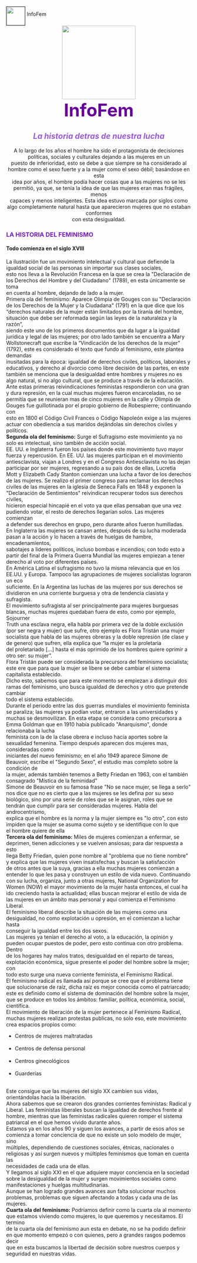 <!DOCTYPE HTML>
<html>
<head>
<meta charset="utf-8">
<title>InfoFem</title>
<style>
h2{text-align: center;

}
</style>
</head>
<body>
<img src="https://i.pinimg.com/236x/77/51/14/7751145659243e0bcf2543e19c1b1ee3.jpg"width="50" ALIGN=MIDDLE BORDER=1> InfoFem
<center><img src="https://i.pinimg.com/236x/e8/bb/c4/e8bbc4b2fd0988d55340fa3f9d6b2331.jpg"width="200"></center>
<center><b><FONT SIZE=10 COLOR="#660099">InfoFem</FONT></b></center>
<center><h2><i><FONT COLOR="995bd5">La historia detras de nuestra lucha</FONT></i></h2></center>
<center><p>A lo largo de los años el hombre ha sido el protagonista de decisiones políticas, sociales y culturales dejando a las mujeres en un <br>
puesto de inferioridad, esto se debe a que siempre se ha considerado al hombre como el sexo fuerte y a la mujer como el sexo débil; basándose en esta<br>
idea por años, el hombre podía hacer cosas que a las mujeres no se les permitió, ya que, se tenia la idea de que las mujeres eran mas frágiles, menos <br> 
capaces y menos inteligentes. Esta idea estuvo marcada por siglos como algo completamente natural hasta que aparecieron mujeres que no estaban conformes<br>
con esta desigualdad.</p></center>
<h3><FONT COLOR="721cb8">LA HISTORIA DEL FEMINISMO</FONT></h3>
<h4>Todo comienza en el siglo XVIII</h4>
<p>La ilustración fue un movimiento intelectual y cultural que defiende la igualdad social de las personas sin importar sus clases sociales,  <br>
esto nos lleva a la Revolución Francesa en la que se crea la "Declaración de los Derechos del Hombre y del Ciudadano" (1789), en esta únicamente se toma <br>
en cuenta al hombre, dejando de lado a la mujer.<br>
Primera ola del feminismo: Aparece Olimpia de Gouges  con su "Declaración de los Derechos de la Mujer y la Ciudadana"  (1791) en la que dice que los <br>
“derechos naturales de la mujer están limitados por la tiranía del hombre, situación que debe ser reformada según las leyes de la naturaleza y la razón”,<br>
siendo este uno de los primeros documentos que da lugar a la igualdad jurídica y legal de las mujeres; por otro lado también se encuentra a Mary <br>
Wollstonecraft que escribe la “Vindicación de los derechos de la mujer” (1792), este es considerado el texto que fundo al feminismo, este plantea demandas <br>
inusitadas para la época: igualdad de derechos civiles, políticos, laborales y educativos, y derecho al divorcio como libre decisión de las partes, en este <br>
también se menciona que la desigualdad entre hombres y mujeres no es algo natural, si no algo cultural, que se produce a través de la educación.<br> 
Ante estas primeras reivindicaciones feministas respondieron con una gran y dura represión, en la cual muchas mujeres fueron encarceladas, no se <br>
permitía que se reunieran mas de cinco mujeres en la calle y Olimpia de Gouges fue guillotinada por el propio gobierno de Robespierre; continuando con <br>
esto en 1800 el Código Civil Frances o Código Napoleón exige a las mujeres actuar con obediencia a sus maridos dejándolas sin derechos civiles y políticos.<br>
<b>Segunda ola del feminismo:</b> Surge el Sufragismo este movimiento ya no solo es intelectual, sino también de acción social.<br> 
EE. UU. e Inglaterra fueron los países donde este movimiento tuvo mayor fuerza y repercusión. En EE. UU. las mujeres participan en el movimiento <br>
antiesclavista, viajan a Londres y en el Congreso Antiesclavista no las dejan participar por ser mujeres, regresando a su país dos de ellas, Lucretia <br>
Mott y Elizabeth Cady Stanton comienzan una lucha a favor de los derechos de las mujeres. Se realizo el primer congreso para reclamar los derechos <br>
civiles de las mujeres en la iglesia de Seneca Falls en 1848 y exponen la "Declaración de Sentimientos" reivindican recuperar todos sus derechos civiles, <br>
hicieron especial hincapié en el voto ya que ellas pensaban que una vez pudiendo votar, el resto de derechos llegarían solos. Las mujeres comienzan <br>
a defender sus derechos en grupo, pero durante años fueron humilladas.<br>
En Inglaterra las mujeres se cansan antes, después de su lucha moderada pasan a la acción y lo hacen a través de huelgas de hambre, encadenamientos, <br>
sabotajes a lideres políticos, incluso bombas e incendios; con todo esto a partir del final de la Primera Guerra Mundial las mujeres empiezan a tener <br>
derecho al voto por diferentes países.<br>
En América Latina el sufragismo no tuvo la misma relevancia que en los EE.UU. y Europa. Tampoco las agrupaciones de mujeres socialistas lograron un eco <br>
suficiente. En la Argentina las luchas de las mujeres por sus derechos se dividieron en una corriente burguesa y otra de tendencia clasista y sufragista.<br>
El movimiento sufragista al ser principalmente para mujeres burguesas  blancas, muchas mujeres quedaban fuera de esto, como por ejemplo, Sojourner <br>
Truth una esclava negra, ella habla por primera vez de la doble exclusión (por ser negra y mujer) que sufre, otro ejemplo es Flora Tristán una mujer <br>
socialista que habla de las mujeres obreras y la doble represión (de clase y de genero) que sufren, ella explica que  “la mujer es la proletaria <br>
del proletariado [...] hasta el más oprimido de los hombres quiere oprimir a otro ser: su mujer”. <br>
Flora Tristán puede ser considerada la precursora del feminismo socialista; este ere que para que la mujer se libere se debe cambiar el sistema <br>
capitalista establecido.<br>
Dicho esto, sabemos que para este momento se empiezan a distinguir dos ramas del feminismo, uno busca igualdad de derechos y otro que pretende cambiar <br>
todo el sistema establecido.<br>
Durante el periodo entre las dos guerras mundiales el movimiento feminista se paraliza; las mujeres ya podían votar, entraron a las universidades y <br>
muchas se desmovilizan. En esta etapa se considera como precursora a Emma Goldman que en 1910 había publicado "Anarquismo", donde relacionaba la lucha <br>
feminista con la de la clase obrera e incluso hacía aportes sobre la sexualidad femenina. Tiempo después aparecen dos mujeres mas, consideradas como <br>
iniciantes del nuevo feminismo; en el año 1949 aparece Simone de Beauvoir, escribe el "Segundo Sexo", el estudio mas completo sobre la condición de <br>
la mujer, además también tenemos a Betty Friedan en 1963, con el también consagrado "Mística de la feminidad"<br>
Simone de Beauvoir en su famosa frase "No se nace mujer, se llega a serlo" nos dice que no es cierto que a las mujeres se les defina por su sexo <br>
biológico, sino por una serie de roles que se le asignan, roles que se tendrán que cumplir para ser consideradas mujeres. Habla del androcentrismo, <br>
explica que el hombre es la norma y la mujer siempre es "lo otro", con esto impiden que la mujer se asuma como sujeto y se identifique con lo que <br>
el hombre quiere de ella<br>  
<b>Tercera ola del feminismo:</b> Miles de mujeres comienzan a enfermar, se deprimen, tienen adicciones y se vuelven ansiosas; para dar respuesta a esto <br>
llega Betty Friedan, quien pone nombre al "problema que no tiene nombre" y explica que las mujeres viven insatisfechas y buscan la satisfacción <br>
de otros antes que la suya, gracias a ella muchas mujeres comienzan a entender lo que les pasa y construyen un estilo de vida nuevo. Continuando <br>
con su lucha, organiza, junto a otras mujeres, National  Organization for Women (NOW) el mayor movimiento de la mujer hasta entonces, el cual ha <br>
ido creciendo hasta la actualidad; ellas buscan mejorar el estilo de vida de las mujeres en un ámbito mas personal y aquí comienza el Feminismo Liberal.<br>
El feminismo liberal describe la situación de las mujeres como una desigualdad, no como explotación u opresión, en el comienzan a luchar hasta <br>
conseguir la igualdad entre los dos sexos.<br>
Las mujeres ya tenían el derecho al voto, a la educación, la opinión y pueden ocupar puestos de poder, pero esto continua con otro problema. Dentro <br>
de los hogares hay malos tratos, desigualdad en el reparto de tareas, explotación económica, sigue presente el poder del hombre sobre la mujer; con <br>
todo esto surge una nueva corriente feminista, el Feminismo Radical.<br>
El feminismo radical es llamada así porque se cree que el problema tiene que solucionarse de raíz, dicha raíz es mejor conocida como el patriarcado; <br>
este es definido como el sistema de dominación del hombre sobre la mujer, que se produce en todos los ámbitos: familiar, política, económica, social, <br>
científica.<br>
El movimiento de liberación de la mujer pertenece al Feminismo Radical, muchas mujeres realizan protestas publicas, no solo eso, este movimiento <br>
crea espacios propios como:<br>
<ul>
<li>Centros de mujeres maltratadas </li><br>
<li>Centros de defensa personal </li><br>
<li>Centros ginecológicos </li><br>
<li>Guarderías</li><br>
</ul>
Este consigue que las mujeres del siglo XX cambien sus vidas, orientándolas hacia la liberación.<br>
Ahora sabemos que se crearon dos grandes corrientes feministas: Radical y Liberal. Las feministas liberales buscan la igualdad de derechos frente al <br>
hombre, mientras que las feministas radicales quieren romper el sistema patriarcal en el que hemos vivido durante años.<br>
Estamos ya en los años 90 y siguen los avances, a partir de esos años se comienza a tomar conciencia de que no existe un solo modelo de mujer, sino <br>
múltiples, dependiendo de cuestiones sociales, étnicas, nacionales o religiosas y así surgen nuevos y múltiples feminismos que toman en cuenta las <br>
necesidades de cada una de ellas. <br>
Y llegamos al siglo XXI en el que adquiere mayor conciencia en la sociedad sobre la desigualdad de la mujer y surgen movimientos sociales como <br>
manifestaciones y huelgas multitudinarias. <br>
Aunque se han logrado grandes avances aun falta solucionar muchos problemas, problemas que siguen afectando a todas y cada una de las mujeres. <br>
<b>Cuarta ola del feminismo:</b> Podríamos definir como la cuarta ola al momento que estamos viviendo como mujeres, lo que queremos y necesitamos. El termino <br>
de la cuarta ola del feminismo aun esta en debate, no se ha podido definir en que momento empezó o con quienes, pero a grandes rasgos podemos decir <br>
que en esta buscamos la libertad de decisión sobre nuestros cuerpos y seguridad en nuestras vidas. </p>
</body>
</html>
